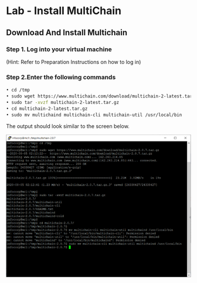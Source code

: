 # Lab - Install MultiChain

## Download And Install Multichain

### Step 1. Log into your virtual machine

(Hint: Refer to Preparation Instructions on how to log in)

### Step 2.Enter the following commands

```sh
• cd /tmp
• sudo wget https://www.multichain.com/download/multichain-2-latest.tar.gz
• sudo tar -xvzf multichain-2-latest.tar.gz
• cd multichain-2-latest.tar.gz
• sudo mv multichaind multichain-cli multichain-util /usr/local/bin
```

The output should look similar to the screen below.

![alt text](./img/lab-1-install.png)
